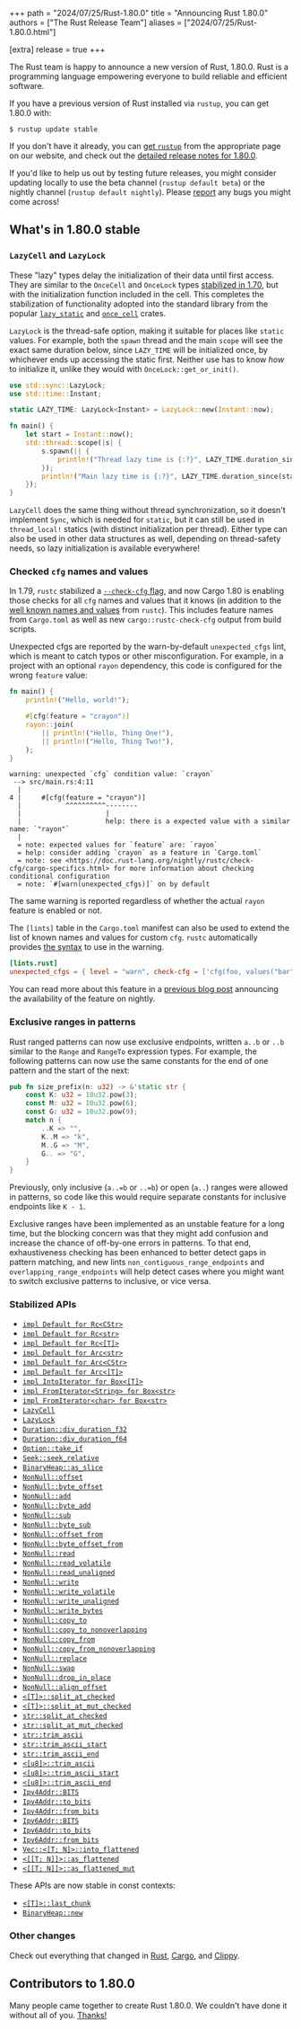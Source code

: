 +++
path = "2024/07/25/Rust-1.80.0"
title = "Announcing Rust 1.80.0"
authors = ["The Rust Release Team"]
aliases = ["2024/07/25/Rust-1.80.0.html"]

[extra]
release = true
+++

The Rust team is happy to announce a new version of Rust, 1.80.0. Rust is a programming language empowering everyone to build reliable and efficient software.

If you have a previous version of Rust installed via `rustup`, you can get 1.80.0 with:

```console
$ rustup update stable
```

If you don't have it already, you can [get `rustup`](https://www.rust-lang.org/install.html) from the appropriate page on our website, and check out the [detailed release notes for 1.80.0](https://doc.rust-lang.org/nightly/releases.html#version-1800-2024-07-25).

If you'd like to help us out by testing future releases, you might consider updating locally to use the beta channel (`rustup default beta`) or the nightly channel (`rustup default nightly`). Please [report](https://github.com/rust-lang/rust/issues/new/choose) any bugs you might come across!

## What's in 1.80.0 stable

### `LazyCell` and `LazyLock`

These "lazy" types delay the initialization of their data until first access. They are similar to the `OnceCell` and `OnceLock` types [stabilized in 1.70](https://blog.rust-lang.org/2023/06/01/Rust-1.70.0.html#oncecell-and-oncelock), but with the initialization function included in the cell. This completes the stabilization of functionality adopted into the standard library from the popular [`lazy_static`](https://crates.io/crates/lazy-static) and [`once_cell`](https://crates.io/crates/once_cell) crates.

`LazyLock` is the thread-safe option, making it suitable for places like `static` values. For example, both the `spawn` thread and the main `scope` will see the exact same duration below, since `LAZY_TIME` will be initialized once, by whichever ends up accessing the static first. Neither use has to know *how* to initialize it, unlike they would with `OnceLock::get_or_init()`.

```rust
use std::sync::LazyLock;
use std::time::Instant;

static LAZY_TIME: LazyLock<Instant> = LazyLock::new(Instant::now);

fn main() {
    let start = Instant::now();
    std::thread::scope(|s| {
        s.spawn(|| {
            println!("Thread lazy time is {:?}", LAZY_TIME.duration_since(start));
        });
        println!("Main lazy time is {:?}", LAZY_TIME.duration_since(start));
    });
}
```

`LazyCell` does the same thing without thread synchronization, so it doesn't implement `Sync`, which is needed for `static`, but it can still be used in `thread_local!` statics (with distinct initialization per thread). Either type can also be used in other data structures as well, depending on thread-safety needs, so lazy initialization is available everywhere!

### Checked `cfg` names and values

In 1.79, `rustc` stabilized a [`--check-cfg` flag](https://doc.rust-lang.org/rustc/check-cfg.html), and now Cargo 1.80 is enabling those checks for all `cfg` names and values that it knows (in addition to the [well known names and values](https://doc.rust-lang.org/rustc/check-cfg.html#well-known-names-and-values) from `rustc`). This includes feature names from `Cargo.toml` as well as new `cargo::rustc-check-cfg` output from build scripts.

Unexpected cfgs are reported by the warn-by-default `unexpected_cfgs` lint, which is meant to catch typos or other misconfiguration. For example, in a project with an optional `rayon` dependency, this code is configured for the wrong `feature` value:

```rust
fn main() {
    println!("Hello, world!");

    #[cfg(feature = "crayon")]
    rayon::join(
        || println!("Hello, Thing One!"),
        || println!("Hello, Thing Two!"),
    );
}
```

```console
warning: unexpected `cfg` condition value: `crayon`
 --> src/main.rs:4:11
  |
4 |     #[cfg(feature = "crayon")]
  |           ^^^^^^^^^^--------
  |                     |
  |                     help: there is a expected value with a similar name: `"rayon"`
  |
  = note: expected values for `feature` are: `rayon`
  = help: consider adding `crayon` as a feature in `Cargo.toml`
  = note: see <https://doc.rust-lang.org/nightly/rustc/check-cfg/cargo-specifics.html> for more information about checking conditional configuration
  = note: `#[warn(unexpected_cfgs)]` on by default
```

The same warning is reported regardless of whether the actual `rayon` feature is enabled or not.

The `[lints]` table in the `Cargo.toml` manifest can also be used to extend the list of known names and values for custom `cfg`. `rustc` automatically provides [the syntax](https://doc.rust-lang.org/rustc/check-cfg.html#specifying-expected-names-and-values) to use in the warning.

```toml
[lints.rust]
unexpected_cfgs = { level = "warn", check-cfg = ['cfg(foo, values("bar"))'] }
```

You can read more about this feature in a [previous blog post](https://blog.rust-lang.org/2024/05/06/check-cfg.html) announcing the availability of the feature on nightly.

### Exclusive ranges in patterns

Rust ranged patterns can now use exclusive endpoints, written `a..b` or `..b` similar to the `Range` and `RangeTo` expression types. For example, the following patterns can now use the same constants for the end of one pattern and the start of the next:

```rust
pub fn size_prefix(n: u32) -> &'static str {
    const K: u32 = 10u32.pow(3);
    const M: u32 = 10u32.pow(6);
    const G: u32 = 10u32.pow(9);
    match n {
        ..K => "",
        K..M => "k",
        M..G => "M",
        G.. => "G",
    }
}
```

Previously, only inclusive (`a..=b` or `..=b`) or open (`a..`) ranges were allowed in patterns, so code like this would require separate constants for inclusive endpoints like `K - 1`.

Exclusive ranges have been implemented as an unstable feature for a long time, but the blocking concern was that they might add confusion and increase the chance of off-by-one errors in patterns. To that end, exhaustiveness checking has been enhanced to better detect gaps in pattern matching, and new lints `non_contiguous_range_endpoints` and `overlapping_range_endpoints` will help detect cases where you might want to switch exclusive patterns to inclusive, or vice versa.

### Stabilized APIs

- [`impl Default for Rc<CStr>`](https://doc.rust-lang.org/stable/alloc/rc/struct.Rc.html#impl-Default-for-Rc%3CCStr%3E)
- [`impl Default for Rc<str>`](https://doc.rust-lang.org/stable/alloc/rc/struct.Rc.html#impl-Default-for-Rc%3Cstr%3E)
- [`impl Default for Rc<[T]>`](https://doc.rust-lang.org/stable/alloc/rc/struct.Rc.html#impl-Default-for-Rc%3C%5BT%5D%3E)
- [`impl Default for Arc<str>`](https://doc.rust-lang.org/stable/alloc/sync/struct.Arc.html#impl-Default-for-Arc%3Cstr%3E)
- [`impl Default for Arc<CStr>`](https://doc.rust-lang.org/stable/alloc/sync/struct.Arc.html#impl-Default-for-Arc%3CCStr%3E)
- [`impl Default for Arc<[T]>`](https://doc.rust-lang.org/stable/alloc/sync/struct.Arc.html#impl-Default-for-Arc%3C%5BT%5D%3E)
- [`impl IntoIterator for Box<[T]>`](https://doc.rust-lang.org/stable/alloc/boxed/struct.Box.html#impl-IntoIterator-for-Box%3C%5BI%5D,+A%3E)
- [`impl FromIterator<String> for Box<str>`](https://doc.rust-lang.org/stable/alloc/boxed/struct.Box.html#impl-FromIterator%3CString%3E-for-Box%3Cstr%3E)
- [`impl FromIterator<char> for Box<str>`](https://doc.rust-lang.org/stable/alloc/boxed/struct.Box.html#impl-FromIterator%3Cchar%3E-for-Box%3Cstr%3E)
- [`LazyCell`](https://doc.rust-lang.org/stable/core/cell/struct.LazyCell.html)
- [`LazyLock`](https://doc.rust-lang.org/stable/std/sync/struct.LazyLock.html)
- [`Duration::div_duration_f32`](https://doc.rust-lang.org/stable/std/time/struct.Duration.html#method.div_duration_f32)
- [`Duration::div_duration_f64`](https://doc.rust-lang.org/stable/std/time/struct.Duration.html#method.div_duration_f64)
- [`Option::take_if`](https://doc.rust-lang.org/stable/std/option/enum.Option.html#method.take_if)
- [`Seek::seek_relative`](https://doc.rust-lang.org/stable/std/io/trait.Seek.html#method.seek_relative)
- [`BinaryHeap::as_slice`](https://doc.rust-lang.org/stable/std/collections/struct.BinaryHeap.html#method.as_slice)
- [`NonNull::offset`](https://doc.rust-lang.org/stable/std/ptr/struct.NonNull.html#method.offset)
- [`NonNull::byte_offset`](https://doc.rust-lang.org/stable/std/ptr/struct.NonNull.html#method.byte_offset)
- [`NonNull::add`](https://doc.rust-lang.org/stable/std/ptr/struct.NonNull.html#method.add)
- [`NonNull::byte_add`](https://doc.rust-lang.org/stable/std/ptr/struct.NonNull.html#method.byte_add)
- [`NonNull::sub`](https://doc.rust-lang.org/stable/std/ptr/struct.NonNull.html#method.sub)
- [`NonNull::byte_sub`](https://doc.rust-lang.org/stable/std/ptr/struct.NonNull.html#method.byte_sub)
- [`NonNull::offset_from`](https://doc.rust-lang.org/stable/std/ptr/struct.NonNull.html#method.offset_from)
- [`NonNull::byte_offset_from`](https://doc.rust-lang.org/stable/std/ptr/struct.NonNull.html#method.byte_offset_from)
- [`NonNull::read`](https://doc.rust-lang.org/stable/std/ptr/struct.NonNull.html#method.read)
- [`NonNull::read_volatile`](https://doc.rust-lang.org/stable/std/ptr/struct.NonNull.html#method.read_volatile)
- [`NonNull::read_unaligned`](https://doc.rust-lang.org/stable/std/ptr/struct.NonNull.html#method.read_unaligned)
- [`NonNull::write`](https://doc.rust-lang.org/stable/std/ptr/struct.NonNull.html#method.write)
- [`NonNull::write_volatile`](https://doc.rust-lang.org/stable/std/ptr/struct.NonNull.html#method.write_volatile)
- [`NonNull::write_unaligned`](https://doc.rust-lang.org/stable/std/ptr/struct.NonNull.html#method.write_unaligned)
- [`NonNull::write_bytes`](https://doc.rust-lang.org/stable/std/ptr/struct.NonNull.html#method.write_bytes)
- [`NonNull::copy_to`](https://doc.rust-lang.org/stable/std/ptr/struct.NonNull.html#method.copy_to)
- [`NonNull::copy_to_nonoverlapping`](https://doc.rust-lang.org/stable/std/ptr/struct.NonNull.html#method.copy_to_nonoverlapping)
- [`NonNull::copy_from`](https://doc.rust-lang.org/stable/std/ptr/struct.NonNull.html#method.copy_from)
- [`NonNull::copy_from_nonoverlapping`](https://doc.rust-lang.org/stable/std/ptr/struct.NonNull.html#method.copy_from_nonoverlapping)
- [`NonNull::replace`](https://doc.rust-lang.org/stable/std/ptr/struct.NonNull.html#method.replace)
- [`NonNull::swap`](https://doc.rust-lang.org/stable/std/ptr/struct.NonNull.html#method.swap)
- [`NonNull::drop_in_place`](https://doc.rust-lang.org/stable/std/ptr/struct.NonNull.html#method.drop_in_place)
- [`NonNull::align_offset`](https://doc.rust-lang.org/stable/std/ptr/struct.NonNull.html#method.align_offset)
- [`<[T]>::split_at_checked`](https://doc.rust-lang.org/stable/std/primitive.slice.html#method.split_at_checked)
- [`<[T]>::split_at_mut_checked`](https://doc.rust-lang.org/stable/std/primitive.slice.html#method.split_at_mut_checked)
- [`str::split_at_checked`](https://doc.rust-lang.org/stable/std/primitive.str.html#method.split_at_checked)
- [`str::split_at_mut_checked`](https://doc.rust-lang.org/stable/std/primitive.str.html#method.split_at_mut_checked)
- [`str::trim_ascii`](https://doc.rust-lang.org/stable/std/primitive.str.html#method.trim_ascii)
- [`str::trim_ascii_start`](https://doc.rust-lang.org/stable/std/primitive.str.html#method.trim_ascii_start)
- [`str::trim_ascii_end`](https://doc.rust-lang.org/stable/std/primitive.str.html#method.trim_ascii_end)
- [`<[u8]>::trim_ascii`](https://doc.rust-lang.org/stable/core/primitive.slice.html#method.trim_ascii)
- [`<[u8]>::trim_ascii_start`](https://doc.rust-lang.org/stable/core/primitive.slice.html#method.trim_ascii_start)
- [`<[u8]>::trim_ascii_end`](https://doc.rust-lang.org/stable/core/primitive.slice.html#method.trim_ascii_end)
- [`Ipv4Addr::BITS`](https://doc.rust-lang.org/stable/core/net/struct.Ipv4Addr.html#associatedconstant.BITS)
- [`Ipv4Addr::to_bits`](https://doc.rust-lang.org/stable/core/net/struct.Ipv4Addr.html#method.to_bits)
- [`Ipv4Addr::from_bits`](https://doc.rust-lang.org/stable/core/net/struct.Ipv4Addr.html#method.from_bits)
- [`Ipv6Addr::BITS`](https://doc.rust-lang.org/stable/core/net/struct.Ipv6Addr.html#associatedconstant.BITS)
- [`Ipv6Addr::to_bits`](https://doc.rust-lang.org/stable/core/net/struct.Ipv6Addr.html#method.to_bits)
- [`Ipv6Addr::from_bits`](https://doc.rust-lang.org/stable/core/net/struct.Ipv6Addr.html#method.from_bits)
- [`Vec::<[T; N]>::into_flattened`](https://doc.rust-lang.org/stable/alloc/vec/struct.Vec.html#method.into_flattened)
- [`<[[T; N]]>::as_flattened`](https://doc.rust-lang.org/stable/core/primitive.slice.html#method.as_flattened)
- [`<[[T; N]]>::as_flattened_mut`](https://doc.rust-lang.org/stable/core/primitive.slice.html#method.as_flattened_mut)

These APIs are now stable in const contexts:

- [`<[T]>::last_chunk`](https://doc.rust-lang.org/stable/core/primitive.slice.html#method.last_chunk)
- [`BinaryHeap::new`](https://doc.rust-lang.org/stable/std/collections/struct.BinaryHeap.html#method.new)

### Other changes

Check out everything that changed in [Rust](https://github.com/rust-lang/rust/releases/tag/1.80.0), [Cargo](https://doc.rust-lang.org/nightly/cargo/CHANGELOG.html#cargo-180-2024-07-25), and [Clippy](https://github.com/rust-lang/rust-clippy/blob/master/CHANGELOG.md#rust-180).

## Contributors to 1.80.0

Many people came together to create Rust 1.80.0. We couldn't have done it without all of you. [Thanks!](https://thanks.rust-lang.org/rust/1.80.0/)
